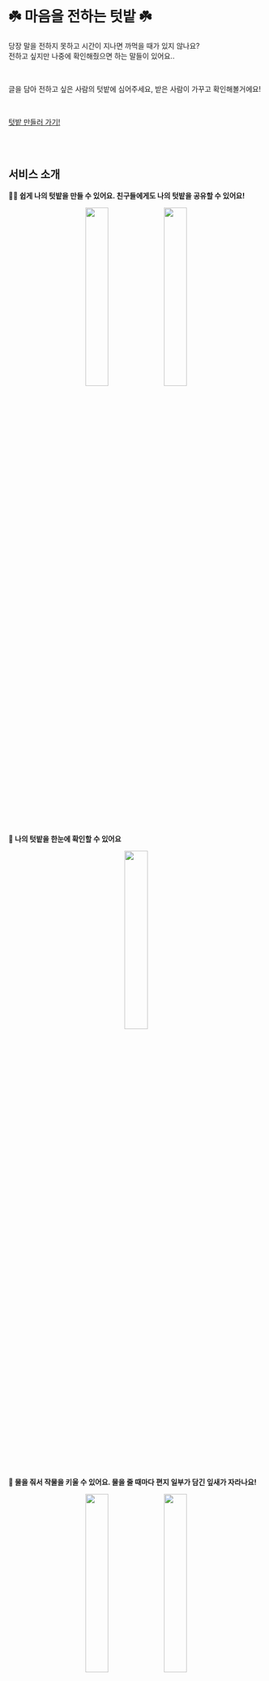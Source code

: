 # ☘️ 마음을 전하는 텃밭 ☘️

당장 말을 전하지 못하고 시간이 지나면 까먹을 때가 있지 않나요?<br/>
전하고 싶지만 나중에 확인해줬으면 하는 말들이 있어요..

<br/>

글을 담아 전하고 싶은 사람의 텃밭에 심어주세요, 받은 사람이 가꾸고 확인해볼거에요!

<br/>

[텃밭 만들러 가기!](https://52org.github.io/garden-of-the-heart)

<br/>
<br/>

## 서비스 소개

**👨‍🌾 쉽게 나의 텃밭을 만들 수 있어요. 친구들에게도 나의 텃밭을 공유할 수 있어요!**

<div align="center">
  <img src="https://user-images.githubusercontent.com/59170680/204515381-d3cde89b-a2e7-4636-a156-bf3f3d15f449.PNG" width="30%" />
  <img src="https://user-images.githubusercontent.com/59170680/204551172-7979e098-d44f-45b1-b245-4a4cfdcabdf5.PNG" width="30%" />
</div>

<br/><br/>

**🌱 나의 텃밭을 한눈에 확인할 수 있어요**

<div align="center">
  <img src="https://user-images.githubusercontent.com/59170680/204541662-c4b0123c-16c0-4127-9e3b-478179e15b9c.PNG" width="30%" />
</div>

<br/><br/>

**🚰 물을 줘서 작물을 키울 수 있어요. 물을 줄 때마다 편지 일부가 담긴 잎새가 자라나요!**

<div align="center">
  <img src="https://user-images.githubusercontent.com/59170680/204540687-fb16d0d5-45c2-4b1c-a5c7-5de3f791f9f0.PNG" width="30%" />
  <img src="https://user-images.githubusercontent.com/59170680/204540694-706f12a3-9664-40db-a4d9-f970df4cd507.PNG" width="30%" />
</div>

<br/><br/>

**🍎 물을 다 주면, 작물을 수확해 편지를 열어볼 수 있어요**

<div align="center">
  <img src="https://user-images.githubusercontent.com/59170680/204541799-3d8ab6b8-e2a3-4b05-b125-c7d5c1b715f5.PNG" width="30%" /> 
</div>

<br/><br/>

**💚 수확한 작물 목록과 담긴 편지를 확인할 수 있어요**

<div align="center">
  <img src="https://user-images.githubusercontent.com/59170680/204542026-a34ce9b3-fc4b-4a36-a8c3-8634af75dc49.PNG" width="30%" />
</div>

<br/><br/>

**🥜 친구의 텃밭에 편지를 담은 씨앗을 심어줄 수 있어요, 원하는 씨앗을 골라보세요!**

<div align="center">
  <img src="https://user-images.githubusercontent.com/59170680/204515728-2b103c15-e444-48a2-bd55-9f5dee288dee.PNG" width="30%" />
  <img src="https://user-images.githubusercontent.com/59170680/204515761-10ed8729-897a-4d81-8e1b-33c17f61abd1.PNG" width="30%" />
</div>

<br/><br/>

**💌 원하는 씨앗에 편지를 넣어 심을 수 있어요. 편지의 힌트가 될 잎새도 정해주세요!**

<div align="center">
  <img src="https://user-images.githubusercontent.com/59170680/204516910-b22a6f87-c174-424f-b2c5-a5f2f270dcdb.PNG" width="30%" />
</div>

<br/><br/>

## 🛠️ Stacks

**Backend**

- Spring boot
- JPA
- Postgre
- Docker
- AWS beanstalk

**Frontend**

- React
- Typescript
- Redux toolkit
- React query
- Tailwind css
- Github pages

<br/>
<br/>

## 👨‍👩‍👧‍👦 Members

**Backend**

<div>
  
| [bluewow](https://github.com/bluewow) | [kibum414](https://github.com/kibum414)
|:---:|:---:|
|<img width="120" alt="bluewow" src="https://avatars.githubusercontent.com/u/16996054?v=4">|<img width="120" alt="kibum414" src="https://avatars.githubusercontent.com/u/76759852?v=4">

</div>

<br/>

**Frontend**

<div>
  
| [jihyunleeme](https://github.com/jihyunleeme) | [g2hhh2ee](https://github.com/g2hhh2ee) | [msdio](https://github.com/msdio) | [wjunhee102](https://github.com/wjunhee102) | [Leejin-Yang](https://github.com/Leejin-Yang) | [userJu](https://github.com/userJu)
|:---:|:---:|:---:|:---:|:---:|:---:|
|<img width="120" alt="jihyunleeme" src="https://avatars.githubusercontent.com/u/40045979?v=4">|<img width="120" alt="g2hhh2ee" src="https://avatars.githubusercontent.com/u/57996351?v=4">|<img width="120" alt="msdio" src="https://avatars.githubusercontent.com/u/59170680?v=4">|<img width="120" alt="wjunhee102" src="https://avatars.githubusercontent.com/u/59816563?v=4">|<img width="120" alt="Leejin-Yang" src="https://avatars.githubusercontent.com/u/78616893?v=4">|<img width="120" alt="userJu" src="https://avatars.githubusercontent.com/u/87933367?v=4">

</div>
